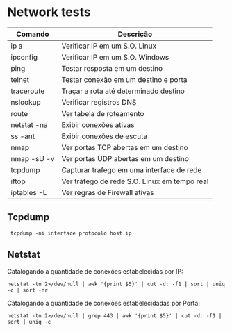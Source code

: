 # Network tests


| Comando | Descrição |
|---------|-----------|
| ip a | Verificar IP em um S.O. Linux | 
| ipconfig | Verificar IP em um S.O. Windows |
| ping | Testar resposta em um destino |
| telnet | Testar conexão em um destino e porta | 
| traceroute | Traçar a rota até determinado destino |
| nslookup | Verificar registros DNS |
| route | Ver tabela de roteamento |
| netstat -na | Exibir conexões ativas |
| ss -ant | Exibir conexões de escuta |
| nmap | Ver portas TCP abertas em um destino |
| nmap -sU -v | Ver portas UDP abertas em um destino |
| tcpdump | Capturar trafego em uma interface de rede |
| iftop | Ver tráfego de rede S.O. Linux em tempo real |
| iptables -L | Ver regras de Firewall ativas |


## Tcpdump 
```
 tcpdump -ni interface protocolo host ip
```

## Netstat 
Catalogando a quantidade de conexões estabelecidas por IP:
```
netstat -tn 2>/dev/null | awk '{print $5}' | cut -d: -f1 | sort | uniq -c | sort -nr
```

Catalogando a quantidade de conexões estabelecidadas por Porta:
```
netstat -tn 2>/dev/null | grep 443 | awk '{print $5}' | cut -d: -f1 | sort | uniq -c
```


